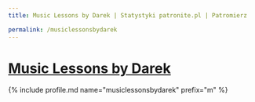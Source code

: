 ```yaml
---
title: Music Lessons by Darek | Statystyki patronite.pl | Patromierz

permalink: /musiclessonsbydarek
---
```


# [Music Lessons by Darek](https://patronite.pl/musiclessonsbydarek)

{% include profile.md name="musiclessonsbydarek" prefix="m" %}
